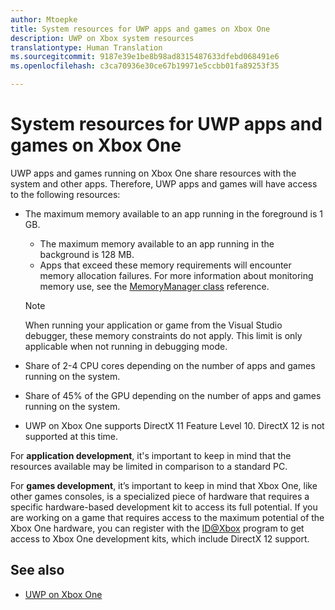 ```yaml
---
author: Mtoepke
title: System resources for UWP apps and games on Xbox One
description: UWP on Xbox system resources
translationtype: Human Translation
ms.sourcegitcommit: 9187e39e1be8b98ad8315487633dfebd068491e6
ms.openlocfilehash: c3ca70936e30ce67b19971e5ccbb01fa89253f35

---
```


# System resources for UWP apps and games on Xbox One

UWP apps and games running on Xbox One share resources with the system and other apps. Therefore, UWP apps and games will have access to the following resources:

* The maximum memory available to an app running in the foreground is 1 GB.
    * The maximum memory available to an app running in the background is 128 MB.
    * Apps that exceed these memory requirements will encounter memory allocation failures. For more information about monitoring memory use, see the [MemoryManager class](https://msdn.microsoft.com/library/windows/apps/windows.system.memorymanager.aspx) reference.
    
    > [!NOTE]
    > When running your application or game from the Visual Studio debugger, these memory constraints do not apply. This limit is only applicable when not running in debugging mode.

* Share of 2-4 CPU cores depending on the number of apps and games running on the system.

* Share of 45% of the GPU depending on the number of apps and games running on the system.

* UWP on Xbox One supports DirectX 11 Feature Level 10. DirectX 12 is not supported at this time. 

For **application development**, it's important to keep in mind that the resources available may be limited in comparison to a standard PC.

For **games development**, it’s important to keep in mind that Xbox One, like other games consoles, is a specialized piece of hardware that requires a specific hardware-based development kit to access its full potential. If you are working on a game that requires access to the maximum potential of the Xbox One hardware, you can register with the [ID@Xbox](http://www.xbox.com/Developers/id) program to get access to Xbox One development kits, which include DirectX 12 support.

## See also
- [UWP on Xbox One](index.md)



<!--HONumber=Aug16_HO3-->


